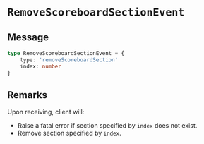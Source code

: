 # `RemoveScoreboardSectionEvent`

## Message

```ts
type RemoveScoreboardSectionEvent = {
    type: 'removeScoreboardSection'
    index: number
}
```

## Remarks

Upon receiving, client will:

-   Raise a fatal error if section specified by `index` does not exist.
-   Remove section specified by `index`.
